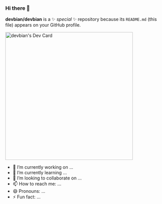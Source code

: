 ### Hi there 👋


**devbian/devbian** is a ✨ _special_ ✨ repository because its `README.md` (this file) appears on your GitHub profile.
<!--
Here are some ideas to get you started:
-->


<a href="https://app.daily.dev/devbian"><img src="https://api.daily.dev/devcards/6a7c63c151b049fe83662bdfefed60db.png?r=nn2" width="400" alt="devbian's Dev Card"/></a>

- 🔭 I’m currently working on ...
- 🌱 I’m currently learning ...
- 👯 I’m looking to collaborate on ...
- 📫 How to reach me: ...
- 😄 Pronouns: ...
- ⚡ Fun fact: ...
